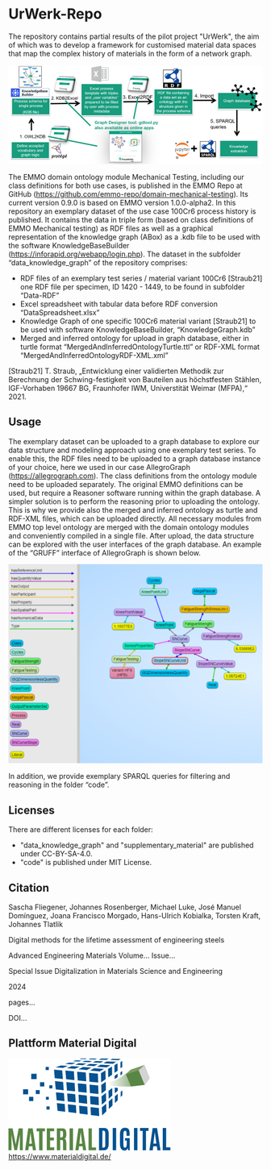 # UrWerk-Repo
The repository contains partial results of the pilot project "UrWerk", the aim of which was to develop a framework for customised material data spaces that map the complex history of materials in the form of a network graph. 

![Data mapping and integration workflow applied in the use case 100Cr6 process history by combination of several software tools, connected by the scripts of GDTool](https://github.com/johannesrosenberger/UrWerk-Repo/blob/main/supplementary_material/data_mapping_and_integration_workflow.png?raw=true)

The EMMO domain ontology module Mechanical Testing, including our class definitions for both use cases, is published in the EMMO Repo at GitHub (https://github.com/emmo-repo/domain-mechanical-testing). Its current version 0.9.0 is based on EMMO version 1.0.0-alpha2.
In this repository an exemplary dataset of the use case 100Cr6 process history is published. It contains the data in triple form (based on class definitions of EMMO Mechanical testing) as RDF files as well as a graphical representation of the knowledge graph (ABox) as a .kdb file to be used with the software KnowledgeBaseBuilder (https://inforapid.org/webapp/login.php). The dataset in the subfolder “data_knowledge_graph” of the repository comprises:
- RDF files of an exemplary test series / material variant 100Cr6 [Straub21] one RDF file per specimen, ID 1420 - 1449, to be found in subfolder “Data-RDF”
- Excel spreadsheet with tabular data before RDF conversion “DataSpreadsheet.xlsx”
- Knowledge Graph of one specific 100Cr6 material variant [Straub21] to be used with software KnowledgeBaseBuilder, “KnowledgeGraph.kdb”
- Merged and inferred ontology for upload in graph database, either in turtle format “MergedAndInferredOntologyTurtle.ttl” or RDF-XML format “MergedAndInferredOntologyRDF-XML.xml”

[Straub21] T. Straub, „Entwicklung einer validierten Methodik zur Berechnung der Schwing-festigkeit von Bauteilen aus höchstfesten Stählen, IGF-Vorhaben 19667 BG, Fraunhofer IWM, Universtität Weimar (MFPA),“ 2021. 

## Usage
The exemplary dataset can be uploaded to a graph database to explore our data structure and modeling approach using one exemplary test series. To enable this, the RDF files need to be uploaded to a graph database instance of your choice, here we used in our case AllegroGraph (https://allegrograph.com). The class definitions from the ontology module need to be uploaded separately. The original EMMO definitions can be used, but require a Reasoner software running within the graph database. A simpler solution is to perform the reasoning prior to uploading the ontology. This is why we provide also the merged and inferred ontology as turtle and RDF-XML files, which can be uploaded directly. All necessary modules from EMMO top level ontology are merged with the domain ontology modules and conveniently compiled in a single file. After upload, the data structure can be explored with the user interfaces of the graph database. An example of the “GRUFF” interface of AllegroGraph is shown below. 

![GUI in AllegroGraph for our dataset](https://github.com/johannesrosenberger/UrWerk-Repo/blob/main/supplementary_material/GUI%20interface%20in%20allegrograph.png?raw=true)

In addition, we provide exemplary SPARQL queries for filtering and reasoning in the folder “code”.

## Licenses
There are different licenses for each folder: 
- "data_knowledge_graph" and "supplementary_material" are published under CC-BY-SA-4.0.
- "code" is published under MIT License.

## Citation
Sascha Fliegener, Johannes Rosenberger, Michael Luke, José Manuel Domínguez, Joana Francisco Morgado, Hans-Ulrich Kobialka, Torsten Kraft, Johannes Tlatlik

Digital methods for the lifetime assessment of engineering steels

Advanced Engineering Materials Volume... Issue...

Special Issue Digitalization in Materials Science and Engineering

2024

pages...

DOI...

## Plattform Material Digital
![Logo_Material_Digital](https://raw.githubusercontent.com/johannesrosenberger/UrWerk-Repo/5ac81ea5eee91692d521fab6ad8ec5f9759e52dd/supplementary_material/Logo_MaterialDigital.svg)
https://www.materialdigital.de/
